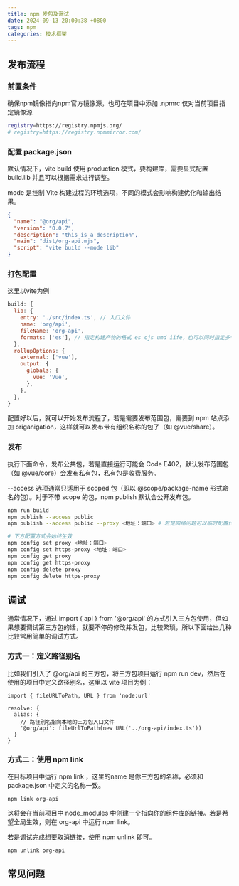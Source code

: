 ```yaml
---
title: npm 发包及调试
date: 2024-09-13 20:00:38 +0800
tags: npm
categories: 技术框架
---
```


## 发布流程
### 前置条件
确保npm镜像指向npm官方镜像源，也可在项目中添加 .npmrc 仅对当前项目指定镜像源
```bash
registry=https://registry.npmjs.org/
# registry=https://registry.npmmirror.com/
```

### 配置 package.json
默认情况下，vite build 使用 production 模式，要构建库，需要显式配置 build.lib 并且可以根据需求进行调整。

mode 是控制 Vite 构建过程的环境选项，不同的模式会影响构建优化和输出结果。
```json
{
  "name": "@org/api",
  "version": "0.0.7",
  "description": "this is a description",
  "main": "dist/org-api.mjs",
  "script": "vite build --mode lib"
}
```

### 打包配置
这里以vite为例
```javascript
build: {
  lib: {
    entry: './src/index.ts', // 入口文件
    name: 'org/api',
    fileName: 'org-api',
    formats: ['es'], // 指定构建产物的格式 es cjs umd iife，也可以同时指定多个
  },
  rollupOptions: {
    external: ['vue'],
    output: {
      globals: {
        vue: 'Vue',
      },
    },
  },
}
```
配置好以后，就可以开始发布流程了，若是需要发布范围包，需要到 npm 站点添加 origanigation，这样就可以发布带有组织名称的包了（如 @vue/share）。

### 发布
执行下面命令，发布公共包，若是直接运行可能会 Code E402，默认发布范围包（如 @vue/core）会发布私有包，私有包是收费服务。

--access 选项通常只适用于 scoped 包（即以 @scope/package-name 形式命名的包）。对于不带 scope 的包，npm publish 默认会公开发布包。

```bash
npm run build
npm publish --access public
npm publish --access public --proxy <地址：端口> # 若是网络问题可以临时配置代理

# 下方配置方式会始终生效
npm config set proxy <地址：端口>
npm config set https-proxy <地址：端口>
npm config get proxy
npm config get https-proxy
npm config delete proxy
npm config delete https-proxy
```

## 调试
通常情况下，通过 import { api } from '@org/api' 的方式引入三方包使用，但如果想要调试第三方包的话，就要不停的修改并发包，比较繁琐，所以下面给出几种比较常用简单的调试方式。

### 方式一：定义路径别名
比如我们引入了 @org/api 的三方包，将三方包项目运行 npm run dev，然后在使用的项目中定义路径别名，这里以 vite 项目为例：
```vue
import { fileURLToPath, URL } from 'node:url'

resolve: {
  alias: {
    // 路径别名指向本地的三方包入口文件
    '@org/api': fileUrlToPath(new URL('../org-api/index.ts'))
  }
}
```

### 方式二：使用 npm link
在目标项目中运行 npm link <name>，这里的name 是你三方包的名称，必须和 package.json 中定义的名称一致。

```node
npm link org-api
```

这将会在当前项目中 node_modules 中创建一个指向你的组件库的链接。若是希望全局生效，则在 org-api 中运行 npm link。

若是调试完成想要取消链接，使用 npm unlink 即可。

```node
npm unlink org-api
```

## 常见问题
